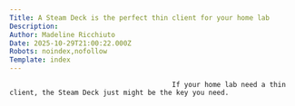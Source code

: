 ```yaml
---
Title: A Steam Deck is the perfect thin client for your home lab
Description: 
Author: Madeline Ricchiuto
Date: 2025-10-29T21:00:22.000Z
Robots: noindex,nofollow
Template: index
---
```


                                            If your home lab need a thin client, the Steam Deck just might be the key you need.
                                        